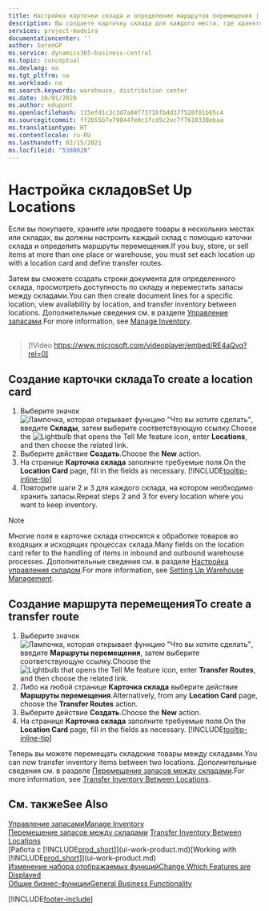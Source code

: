 ```yaml
---
title: Настройка карточки склада и определение маршрутов перемещения | Документация Майкрософт
description: Вы создаете карточку склада для каждого места, где хранятся товары, например для склада или дистрибьюторского центра, а также настраиваете маршруты для перемещения товаров между складами.
services: project-madeira
documentationcenter: ''
author: SorenGP
ms.service: dynamics365-business-central
ms.topic: conceptual
ms.devlang: na
ms.tgt_pltfrm: na
ms.workload: na
ms.search.keywords: warehouse, distribution center
ms.date: 10/01/2020
ms.author: edupont
ms.openlocfilehash: 115efd1c3c3d7a84f73716fbdd37f528f81b65c4
ms.sourcegitcommit: ff2b55b7e790447e0c1fcd5c2ec7f7610338ebaa
ms.translationtype: HT
ms.contentlocale: ru-RU
ms.lasthandoff: 02/15/2021
ms.locfileid: "5388028"
---
```

# <a name="set-up-locations"></a><span data-ttu-id="487ba-103">Настройка складов</span><span class="sxs-lookup"><span data-stu-id="487ba-103">Set Up Locations</span></span>
<span data-ttu-id="487ba-104">Если вы покупаете, храните или продаете товары в нескольких местах или складах, вы должны настроить каждый склад с помощью каточки склада и определить маршруты перемещения.</span><span class="sxs-lookup"><span data-stu-id="487ba-104">If you buy, store, or sell items at more than one place or warehouse, you must set each location up with a location card and define transfer routes.</span></span>

<span data-ttu-id="487ba-105">Затем вы сможете создать строки документа для определенного склада, просмотреть доступность по складу и переместить запасы между складами.</span><span class="sxs-lookup"><span data-stu-id="487ba-105">You can then create document lines for a specific location, view availability by location, and transfer inventory between locations.</span></span> <span data-ttu-id="487ba-106">Дополнительные сведения см. в разделе [Управление запасами](inventory-manage-inventory.md).</span><span class="sxs-lookup"><span data-stu-id="487ba-106">For more information, see [Manage Inventory](inventory-manage-inventory.md).</span></span>
<br><br>  
  
> [!Video https://www.microsoft.com/videoplayer/embed/RE4aQvq?rel=0]

## <a name="to-create-a-location-card"></a><span data-ttu-id="487ba-107">Создание карточки склада</span><span class="sxs-lookup"><span data-stu-id="487ba-107">To create a location card</span></span>
1. <span data-ttu-id="487ba-108">Выберите значок ![Лампочка, которая открывает функцию "Что вы хотите сделать"](media/ui-search/search_small.png "Что вы хотите сделать"), введите **Склады**, затем выберите соответствующую ссылку.</span><span class="sxs-lookup"><span data-stu-id="487ba-108">Choose the ![Lightbulb that opens the Tell Me feature](media/ui-search/search_small.png "Tell me what you want to do") icon, enter **Locations**, and then choose the related link.</span></span>
2. <span data-ttu-id="487ba-109">Выберите действие **Создать**.</span><span class="sxs-lookup"><span data-stu-id="487ba-109">Choose the **New** action.</span></span>
3. <span data-ttu-id="487ba-110">На странице **Карточка склада** заполните требуемые поля.</span><span class="sxs-lookup"><span data-stu-id="487ba-110">On the **Location Card** page, fill in the fields as necessary.</span></span> [!INCLUDE[tooltip-inline-tip](includes/tooltip-inline-tip_md.md)]
4. <span data-ttu-id="487ba-111">Повторите шаги 2 и 3 для каждого склада, на котором необходимо хранить запасы.</span><span class="sxs-lookup"><span data-stu-id="487ba-111">Repeat steps 2 and 3 for every location where you want to keep inventory.</span></span>

> [!NOTE]  
> <span data-ttu-id="487ba-112">Многие поля в карточке склада относятся к обработке товаров во входящих и исходящих процессах склада.</span><span class="sxs-lookup"><span data-stu-id="487ba-112">Many fields on the location card refer to the handling of items in inbound and outbound warehouse processes.</span></span> <span data-ttu-id="487ba-113">Дополнительные сведения см. в разделе [Настройка управления складом](warehouse-setup-warehouse.md).</span><span class="sxs-lookup"><span data-stu-id="487ba-113">For more information, see [Setting Up Warehouse Management](warehouse-setup-warehouse.md).</span></span>

## <a name="to-create-a-transfer-route"></a><span data-ttu-id="487ba-114">Создание маршрута перемещения</span><span class="sxs-lookup"><span data-stu-id="487ba-114">To create a transfer route</span></span>
1. <span data-ttu-id="487ba-115">Выберите значок ![Лампочка, которая открывает функцию "Что вы хотите сделать"](media/ui-search/search_small.png "Что вы хотите сделать"), введите **Маршруты перемещения**, затем выберите соответствующую ссылку.</span><span class="sxs-lookup"><span data-stu-id="487ba-115">Choose the ![Lightbulb that opens the Tell Me feature](media/ui-search/search_small.png "Tell me what you want to do") icon, enter **Transfer Routes**, and then choose the related link.</span></span>
2. <span data-ttu-id="487ba-116">Либо на любой странице **Карточка склада** выберите действие **Маршруты перемещения**.</span><span class="sxs-lookup"><span data-stu-id="487ba-116">Alternatively, from any **Location Card** page, choose the **Transfer Routes** action.</span></span>
3. <span data-ttu-id="487ba-117">Выберите действие **Создать**.</span><span class="sxs-lookup"><span data-stu-id="487ba-117">Choose the **New** action.</span></span>
4. <span data-ttu-id="487ba-118">На странице **Карточка склада** заполните требуемые поля.</span><span class="sxs-lookup"><span data-stu-id="487ba-118">On the **Location Card** page, fill in the fields as necessary.</span></span> [!INCLUDE[tooltip-inline-tip](includes/tooltip-inline-tip_md.md)]

<span data-ttu-id="487ba-119">Теперь вы можете перемещать складские товары между складами.</span><span class="sxs-lookup"><span data-stu-id="487ba-119">You can now transfer inventory items between two locations.</span></span> <span data-ttu-id="487ba-120">Дополнительные сведения см. в разделе [Перемещение запасов между складами](inventory-how-transfer-between-locations.md).</span><span class="sxs-lookup"><span data-stu-id="487ba-120">For more information, see [Transfer Inventory Between Locations](inventory-how-transfer-between-locations.md).</span></span>    

## <a name="see-also"></a><span data-ttu-id="487ba-121">См. также</span><span class="sxs-lookup"><span data-stu-id="487ba-121">See Also</span></span>
[<span data-ttu-id="487ba-122">Управление запасами</span><span class="sxs-lookup"><span data-stu-id="487ba-122">Manage Inventory</span></span>](inventory-manage-inventory.md)  
<span data-ttu-id="487ba-123">[Перемещение запасов между складами](inventory-how-transfer-between-locations.md)  </span><span class="sxs-lookup"><span data-stu-id="487ba-123">[Transfer Inventory Between Locations](inventory-how-transfer-between-locations.md)  </span></span>  
<span data-ttu-id="487ba-124">[Работа с [!INCLUDE[prod_short](includes/prod_short.md)]](ui-work-product.md)</span><span class="sxs-lookup"><span data-stu-id="487ba-124">[Working with [!INCLUDE[prod_short](includes/prod_short.md)]](ui-work-product.md)</span></span>  
[<span data-ttu-id="487ba-125">Изменение набора отображаемых функций</span><span class="sxs-lookup"><span data-stu-id="487ba-125">Change Which Features are Displayed</span></span>](ui-experiences.md)  
[<span data-ttu-id="487ba-126">Общие бизнес-функции</span><span class="sxs-lookup"><span data-stu-id="487ba-126">General Business Functionality</span></span>](ui-across-business-areas.md)


[!INCLUDE[footer-include](includes/footer-banner.md)]